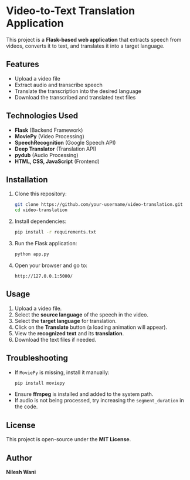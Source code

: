 # Video-to-Text Translation Application

This project is a **Flask-based web application** that extracts speech from videos, converts it to text, and translates it into a target language.

## Features
- Upload a video file
- Extract audio and transcribe speech
- Translate the transcription into the desired language
- Download the transcribed and translated text files

## Technologies Used
- **Flask** (Backend Framework)
- **MoviePy** (Video Processing)
- **SpeechRecognition** (Google Speech API)
- **Deep Translator** (Translation API)
- **pydub** (Audio Processing)
- **HTML, CSS, JavaScript** (Frontend)

## Installation

1. Clone this repository:
   ```sh
   git clone https://github.com/your-username/video-translation.git
   cd video-translation
   ```

2. Install dependencies:
   ```sh
   pip install -r requirements.txt
   ```

3. Run the Flask application:
   ```sh
   python app.py
   ```

4. Open your browser and go to:
   ```
   http://127.0.0.1:5000/
   ```

## Usage
1. Upload a video file.
2. Select the **source language** of the speech in the video.
3. Select the **target language** for translation.
4. Click on the **Translate** button (a loading animation will appear).
5. View the **recognized text** and its **translation**.
6. Download the text files if needed.

## Troubleshooting
- If `MoviePy` is missing, install it manually:
  ```sh
  pip install moviepy
  ```
- Ensure **ffmpeg** is installed and added to the system path.
- If audio is not being processed, try increasing the `segment_duration` in the code.

## License
This project is open-source under the **MIT License**.

## Author
**Nilesh Wani**

